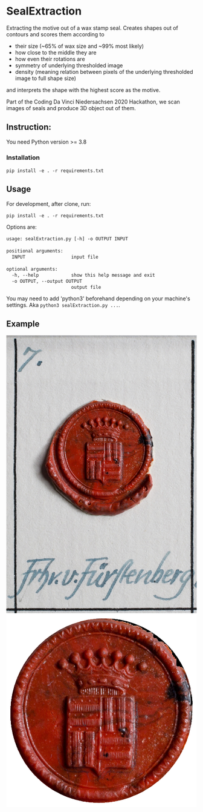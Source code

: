 # SealExtraction
Extracting the motive out of a wax stamp seal. Creates shapes out of contours and scores them according to
  - their size (~65% of wax size and ~99% most likely)
  - how close to the middle they are
  - how even their rotations are 
  - symmetry of underlying thresholded image
  - density (meaning relation between pixels of the underlying thresholded image to full shape size)
  
and interprets the shape with the highest score as the motive.

Part of the Coding Da Vinci Niedersachsen 2020 Hackathon, we scan images of seals and produce 3D object out of them.

## Instruction:
You need Python version >= 3.8

### Installation
```
pip install -e . -r requirements.txt
```

## Usage

For development, after clone, run:
```
pip install -e . -r requirements.txt
```

Options are:
```
usage: sealExtraction.py [-h] -o OUTPUT INPUT

positional arguments:
  INPUT                 input file

optional arguments:
  -h, --help            show this help message and exit
  -o OUTPUT, --output OUTPUT
                        output file
```

You may need to add 'python3' beforehand depending on your machine's settings. Aka `python3 sealExtraction.py ...`.

## Example 
![alt text](https://github.com/Siegler-von-Catan/sealExtraction/blob/master/exampleResult/input.jpg)
![alt text](https://github.com/Siegler-von-Catan/sealExtraction/blob/master/exampleResult/output.png)
